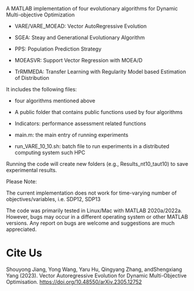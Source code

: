 A MATLAB implementation of four evolutionary algorithms for Dynamic Multi-objective Optimization

- VARE/VARE_MOEAD: Vector AutoRegressive Evolution

- SGEA: Steay and Generational Evolutionary Algorithm

- PPS: Population Prediction Strategy

- MOEASVR: Support Vector Regression with MOEA/D

- TrRMMEDA: Transfer Learning with Regularity Model based Estimation of Distribution

It includes the following files:

- four algorithms mentioned above

- A public folder that contains public functions used by four algorithms

- Indicators: performance assessment related functions

- main.m: the main entry of running experiments

- run_VARE_10_10.sh: batch file to run experiments in a distributed computing system such HPC

Running the code will create new folders (e.g., Results_nt10_taut10) to save experimental results.

Please Note: 

The current implementation does not work for time-varying number of objectives/variables, i.e. SDP12, SDP13

The code was primarily tested in Linux/Mac with MATLAB 2020a/2022a. However, bugs may occur in a different operating system or other MATLAB versions. Any report on bugs are welcome and suggestions are much appreciated.

# Cite Us
Shouyong Jiang, Yong Wang, Yaru Hu, Qingyang Zhang, andShengxiang Yang (2023). Vector Autoregressive Evolution for Dynamic
Multi-Objective Optimisation.  https://doi.org/10.48550/arXiv.2305.12752

